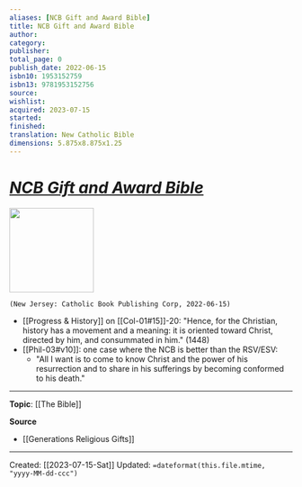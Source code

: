 ```yaml
---
aliases: [NCB Gift and Award Bible]
title: NCB Gift and Award Bible
author: 
category: 
publisher: 
total_page: 0
publish_date: 2022-06-15
isbn10: 1953152759
isbn13: 9781953152756
source: 
wishlist: 
acquired: 2023-07-15
started: 
finished: 
translation: New Catholic Bible
dimensions: 5.875x8.875x1.25
---
```

# *[NCB Gift and Award Bible](https://catholicbookpublishing.com/product/1611)*

<img src="https://b2c-cbp-assets.s3.amazonaws.com/products/W2404GN-1.jpg" width=150>

`(New Jersey: Catholic Book Publishing Corp, 2022-06-15)`

- [[Progress & History]] on [[Col-01#15]]-20: "Hence, for the Christian, history has a movement and a meaning: it is oriented toward Christ, directed by him, and consummated in him." (1448)
- [[Phil-03#v10]]: one case where the NCB is better than the RSV/ESV: 
	- "All I want is to come to know Christ and the power of his resurrection and to share in his sufferings by becoming conformed to his death." 

--- 
**Topic**: [[The Bible]]

**Source**
- [[Generations Religious Gifts]]


---
Created: [[2023-07-15-Sat]]
Updated: `=dateformat(this.file.mtime, "yyyy-MM-dd-ccc")`